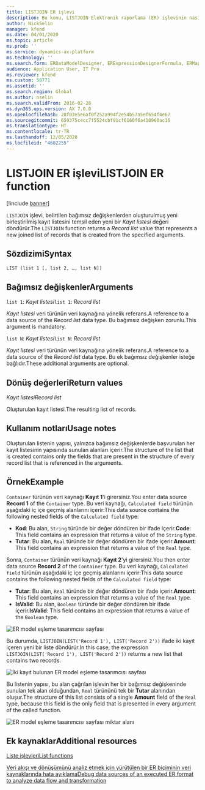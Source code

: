 ```yaml
---
title: LISTJOIN ER işlevi
description: Bu konu, LISTJOIN Elektronik raporlama (ER) işlevinin nasıl kullanıldığı hakkında bilgi sağlar.
author: NickSelin
manager: kfend
ms.date: 04/01/2020
ms.topic: article
ms.prod: ''
ms.service: dynamics-ax-platform
ms.technology: ''
ms.search.form: ERDataModelDesigner, ERExpressionDesignerFormula, ERMappedFormatDesigner, ERModelMappingDesigner
audience: Application User, IT Pro
ms.reviewer: kfend
ms.custom: 58771
ms.assetid: ''
ms.search.region: Global
ms.author: nselin
ms.search.validFrom: 2016-02-28
ms.dyn365.ops.version: AX 7.0.0
ms.openlocfilehash: 28f03e5e6af0f252a994f2e54b57a5ef654f4e67
ms.sourcegitcommit: 659375c4cc7f5524cbf91cf6160f6a410960ac16
ms.translationtype: HT
ms.contentlocale: tr-TR
ms.lasthandoff: 12/05/2020
ms.locfileid: "4682255"
---
```

# <a name="listjoin-er-function"></a><span data-ttu-id="08499-103">LISTJOIN ER işlevi</span><span class="sxs-lookup"><span data-stu-id="08499-103">LISTJOIN ER function</span></span>

[!include [banner](../includes/banner.md)]

<span data-ttu-id="08499-104">`LISTJOIN` işlevi, belirtilen bağımsız değişkenlerden oluşturulmuş yeni birleştirilmiş kayıt listesini temsil eden yeni bir *Kayıt listesi* değeri döndürür.</span><span class="sxs-lookup"><span data-stu-id="08499-104">The `LISTJOIN` function returns a *Record list* value that represents a new joined list of records that is created from the specified arguments.</span></span>

## <a name="syntax"></a><span data-ttu-id="08499-105">Sözdizimi</span><span class="sxs-lookup"><span data-stu-id="08499-105">Syntax</span></span>

```vb
LIST (list 1 [, list 2, …, list N])
```

## <a name="arguments"></a><span data-ttu-id="08499-106">Bağımsız değişkenler</span><span class="sxs-lookup"><span data-stu-id="08499-106">Arguments</span></span>

<span data-ttu-id="08499-107">`list 1`: *Kayıt listesi*</span><span class="sxs-lookup"><span data-stu-id="08499-107">`list 1`: *Record list*</span></span>

<span data-ttu-id="08499-108">*Kayıt listesi* veri türünün veri kaynağına yönelik referans.</span><span class="sxs-lookup"><span data-stu-id="08499-108">A reference to a data source of the *Record list* data type.</span></span> <span data-ttu-id="08499-109">Bu bağımsız değişken zorunlu.</span><span class="sxs-lookup"><span data-stu-id="08499-109">This argument is mandatory.</span></span>

<span data-ttu-id="08499-110">`list N`: *Kayıt listesi*</span><span class="sxs-lookup"><span data-stu-id="08499-110">`list N`: *Record list*</span></span>

<span data-ttu-id="08499-111">*Kayıt listesi* veri türünün veri kaynağına yönelik referans.</span><span class="sxs-lookup"><span data-stu-id="08499-111">A reference to a data source of the *Record list* data type.</span></span> <span data-ttu-id="08499-112">Bu ek bağımsız değişkenler isteğe bağlıdır.</span><span class="sxs-lookup"><span data-stu-id="08499-112">These additional arguments are optional.</span></span>

## <a name="return-values"></a><span data-ttu-id="08499-113">Dönüş değerleri</span><span class="sxs-lookup"><span data-stu-id="08499-113">Return values</span></span>

<span data-ttu-id="08499-114">*Kayıt listesi*</span><span class="sxs-lookup"><span data-stu-id="08499-114">*Record list*</span></span>

<span data-ttu-id="08499-115">Oluşturulan kayıt listesi.</span><span class="sxs-lookup"><span data-stu-id="08499-115">The resulting list of records.</span></span>

## <a name="usage-notes"></a><span data-ttu-id="08499-116">Kullanım notları</span><span class="sxs-lookup"><span data-stu-id="08499-116">Usage notes</span></span>

<span data-ttu-id="08499-117">Oluşturulan listenin yapısı, yalnızca bağımsız değişkenlerde başvurulan her kayıt listesinin yapısında sunulan alanları içerir.</span><span class="sxs-lookup"><span data-stu-id="08499-117">The structure of the list that is created contains only the fields that are present in the structure of every record list that is referenced in the arguments.</span></span>

## <a name="example"></a><span data-ttu-id="08499-118">Örnek</span><span class="sxs-lookup"><span data-stu-id="08499-118">Example</span></span>

<span data-ttu-id="08499-119">`Container` türünün veri kaynağı **Kayıt 1**'i girersiniz.</span><span class="sxs-lookup"><span data-stu-id="08499-119">You enter data source **Record 1** of the `Container` type.</span></span> <span data-ttu-id="08499-120">Bu veri kaynağı, `Calculated field` türünün aşağıdaki iç içe geçmiş alanlarını içerir:</span><span class="sxs-lookup"><span data-stu-id="08499-120">This data source contains the following nested fields of the `Calculated field` type:</span></span>

- <span data-ttu-id="08499-121">**Kod**: Bu alan, `String` türünde bir değer döndüren bir ifade içerir.</span><span class="sxs-lookup"><span data-stu-id="08499-121">**Code**: This field contains an expression that returns a value of the `String` type.</span></span>
- <span data-ttu-id="08499-122">**Tutar**: Bu alan, `Real` türünde bir değer döndüren bir ifade içerir.</span><span class="sxs-lookup"><span data-stu-id="08499-122">**Amount**: This field contains an expression that returns a value of the `Real` type.</span></span>

<span data-ttu-id="08499-123">Sonra, `Container` türünün veri kaynağı **Kayıt 2**'yi girersiniz.</span><span class="sxs-lookup"><span data-stu-id="08499-123">You then enter data source **Record 2** of the `Container` type.</span></span> <span data-ttu-id="08499-124">Bu veri kaynağı, `Calculated field` türünün aşağıdaki iç içe geçmiş alanlarını içerir:</span><span class="sxs-lookup"><span data-stu-id="08499-124">This data source contains the following nested fields of the `Calculated field` type:</span></span>

- <span data-ttu-id="08499-125">**Tutar**: Bu alan, `Real` türünde bir değer döndüren bir ifade içerir.</span><span class="sxs-lookup"><span data-stu-id="08499-125">**Amount**: This field contains an expression that returns a value of the `Real` type.</span></span>
- <span data-ttu-id="08499-126">**IsValid**: Bu alan, `Boolean` türünde bir değer döndüren bir ifade içerir.</span><span class="sxs-lookup"><span data-stu-id="08499-126">**IsValid**: This field contains an expression that returns a value of the `Boolean` type.</span></span>

![ER model eşleme tasarımcısı sayfası](./media/er-functions-list-listjoin-image1.gif)

<span data-ttu-id="08499-128">Bu durumda, `LISTJOIN(LIST('Record 1'), LIST('Record 2'))` ifade iki kayıt içeren yeni bir liste döndürür.</span><span class="sxs-lookup"><span data-stu-id="08499-128">In this case, the expression `LISTJOIN(LIST('Record 1'), LIST('Record 2'))` returns a new list that contains two records.</span></span>

![İki kayıt bulunan ER model eşleme tasarımcısı sayfası](./media/er-functions-list-listjoin-image2.gif)

<span data-ttu-id="08499-130">Bu listenin yapısı, bu alan çağrılan işlevin her bir bağımsız değişkeninde sunulan tek alan olduğundan, `Real` türününü tek bir **Tutar** alanından oluşur.</span><span class="sxs-lookup"><span data-stu-id="08499-130">The structure of this list consists of a single **Amount** field of the `Real` type, because this field is the only field that is presented in every argument of the called function.</span></span>

![ER model eşleme tasarımcısı sayfası miktar alanı](./media/er-functions-list-listjoin-image3.gif)

## <a name="additional-resources"></a><span data-ttu-id="08499-132">Ek kaynaklar</span><span class="sxs-lookup"><span data-stu-id="08499-132">Additional resources</span></span>

[<span data-ttu-id="08499-133">Liste işlevleri</span><span class="sxs-lookup"><span data-stu-id="08499-133">List functions</span></span>](er-functions-category-list.md)

[<span data-ttu-id="08499-134">Veri akışı ve dönüşümünü analiz etmek için yürütülen bir ER biçiminin veri kaynaklarında hata ayıklama</span><span class="sxs-lookup"><span data-stu-id="08499-134">Debug data sources of an executed ER format to analyze data flow and transformation</span></span>](er-debug-data-sources.md)
